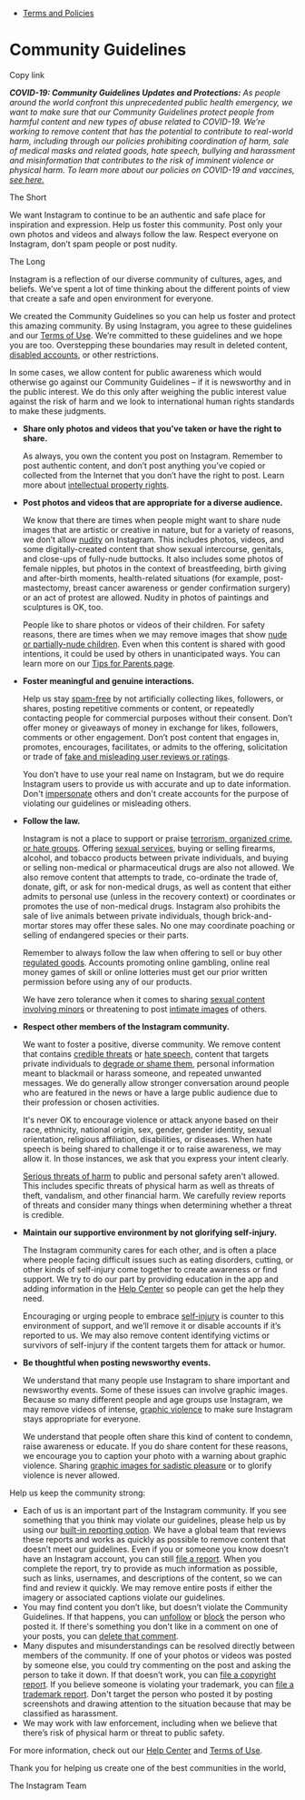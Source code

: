 *   [Terms and Policies](https://help.instagram.com/1417489251945243/?helpref=breadcrumb)

Community Guidelines
====================

Copy link

_**COVID-19: Community Guidelines Updates and Protections:** As people around the world confront this unprecedented public health emergency, we want to make sure that our Community Guidelines protect people from harmful content and new types of abuse related to COVID-19. We’re working to remove content that has the potential to contribute to real-world harm, including through our policies prohibiting coordination of harm, sale of medical masks and related goods, hate speech, bullying and harassment and misinformation that contributes to the risk of imminent violence or physical harm. To learn more about our policies on COVID-19 and vaccines, [see here.](https://help.instagram.com/697825587576762?helpref=faq_content)_

The Short

We want Instagram to continue to be an authentic and safe place for inspiration and expression. Help us foster this community. Post only your own photos and videos and always follow the law. Respect everyone on Instagram, don’t spam people or post nudity.

The Long

Instagram is a reflection of our diverse community of cultures, ages, and beliefs. We’ve spent a lot of time thinking about the different points of view that create a safe and open environment for everyone.

We created the Community Guidelines so you can help us foster and protect this amazing community. By using Instagram, you agree to these guidelines and our [Terms of Use](https://www.instagram.com/legal/terms). We’re committed to these guidelines and we hope you are too. Overstepping these boundaries may result in deleted content, [disabled accounts](https://help.instagram.com/366993040048856?helpref=faq_content), or other restrictions.

In some cases, we allow content for public awareness which would otherwise go against our Community Guidelines – if it is newsworthy and in the public interest. We do this only after weighing the public interest value against the risk of harm and we look to international human rights standards to make these judgments.

*   **Share only photos and videos that you’ve taken or have the right to share.**
    
    As always, you own the content you post on Instagram. Remember to post authentic content, and don’t post anything you’ve copied or collected from the Internet that you don’t have the right to post. Learn more about [intellectual property rights](https://help.instagram.com/126382350847838?helpref=faq_content).
    
*   **Post photos and videos that are appropriate for a diverse audience.**
    
    We know that there are times when people might want to share nude images that are artistic or creative in nature, but for a variety of reasons, we don’t allow [nudity](https://l.instagram.com/?u=https%3A%2F%2Fwww.facebook.com%2Fcommunitystandards%2Fadult_nudity_sexual_activity&e=AT0HcNQO_ZIwmDJjg6Nr5vVFbnSZ9wgvLD2zGI5YgcS6dgXxv7H8SgxQD2ct6CKaezH29ad0miHs7PRl7RQCnjSCk2YwrmetQMAXOK_fKs-w5LPB9psFEk2wGDDk7-4XnbmTNFl7BAKI3uTNVuZacK_tX0A6-xFUYfeU_g) on Instagram. This includes photos, videos, and some digitally-created content that show sexual intercourse, genitals, and close-ups of fully-nude buttocks. It also includes some photos of female nipples, but photos in the context of breastfeeding, birth giving and after-birth moments, health-related situations (for example, post-mastectomy, breast cancer awareness or gender confirmation surgery) or an act of protest are allowed. Nudity in photos of paintings and sculptures is OK, too.
    
    People like to share photos or videos of their children. For safety reasons, there are times when we may remove images that show [nude or partially-nude children](https://l.instagram.com/?u=https%3A%2F%2Fwww.facebook.com%2Fcommunitystandards%2Fchild_nudity_sexual_exploitation&e=AT0HcNQO_ZIwmDJjg6Nr5vVFbnSZ9wgvLD2zGI5YgcS6dgXxv7H8SgxQD2ct6CKaezH29ad0miHs7PRl7RQCnjSCk2YwrmetQMAXOK_fKs-w5LPB9psFEk2wGDDk7-4XnbmTNFl7BAKI3uTNVuZacK_tX0A6-xFUYfeU_g). Even when this content is shared with good intentions, it could be used by others in unanticipated ways. You can learn more on our [Tips for Parents page](https://help.instagram.com/154475974694511/?helpref=faq_content).
    
*   **Foster meaningful and genuine interactions.**
    
    Help us stay [spam-free](https://l.instagram.com/?u=https%3A%2F%2Fwww.facebook.com%2Fcommunitystandards%2Fspam&e=AT0HcNQO_ZIwmDJjg6Nr5vVFbnSZ9wgvLD2zGI5YgcS6dgXxv7H8SgxQD2ct6CKaezH29ad0miHs7PRl7RQCnjSCk2YwrmetQMAXOK_fKs-w5LPB9psFEk2wGDDk7-4XnbmTNFl7BAKI3uTNVuZacK_tX0A6-xFUYfeU_g) by not artificially collecting likes, followers, or shares, posting repetitive comments or content, or repeatedly contacting people for commercial purposes without their consent. Don’t offer money or giveaways of money in exchange for likes, followers, comments or other engagement. Don’t post content that engages in, promotes, encourages, facilitates, or admits to the offering, solicitation or trade of [fake and misleading user reviews or ratings](https://l.instagram.com/?u=https%3A%2F%2Fwww.facebook.com%2Fcommunitystandards%2Ffraud_deception&e=AT0HcNQO_ZIwmDJjg6Nr5vVFbnSZ9wgvLD2zGI5YgcS6dgXxv7H8SgxQD2ct6CKaezH29ad0miHs7PRl7RQCnjSCk2YwrmetQMAXOK_fKs-w5LPB9psFEk2wGDDk7-4XnbmTNFl7BAKI3uTNVuZacK_tX0A6-xFUYfeU_g).
    
    You don’t have to use your real name on Instagram, but we do require Instagram users to provide us with accurate and up to date information. Don't [impersonate](https://l.instagram.com/?u=https%3A%2F%2Fwww.facebook.com%2Fcommunitystandards%2Fmisrepresentation&e=AT0HcNQO_ZIwmDJjg6Nr5vVFbnSZ9wgvLD2zGI5YgcS6dgXxv7H8SgxQD2ct6CKaezH29ad0miHs7PRl7RQCnjSCk2YwrmetQMAXOK_fKs-w5LPB9psFEk2wGDDk7-4XnbmTNFl7BAKI3uTNVuZacK_tX0A6-xFUYfeU_g) others and don't create accounts for the purpose of violating our guidelines or misleading others.
    
*   **Follow the law.**
    
    Instagram is not a place to support or praise [terrorism, organized crime, or hate groups](https://l.instagram.com/?u=https%3A%2F%2Fwww.facebook.com%2Fcommunitystandards%2Fdangerous_individuals_organizations&e=AT0HcNQO_ZIwmDJjg6Nr5vVFbnSZ9wgvLD2zGI5YgcS6dgXxv7H8SgxQD2ct6CKaezH29ad0miHs7PRl7RQCnjSCk2YwrmetQMAXOK_fKs-w5LPB9psFEk2wGDDk7-4XnbmTNFl7BAKI3uTNVuZacK_tX0A6-xFUYfeU_g). Offering [sexual services](https://l.instagram.com/?u=https%3A%2F%2Fwww.facebook.com%2Fcommunitystandards%2Fsexual_solicitation&e=AT0HcNQO_ZIwmDJjg6Nr5vVFbnSZ9wgvLD2zGI5YgcS6dgXxv7H8SgxQD2ct6CKaezH29ad0miHs7PRl7RQCnjSCk2YwrmetQMAXOK_fKs-w5LPB9psFEk2wGDDk7-4XnbmTNFl7BAKI3uTNVuZacK_tX0A6-xFUYfeU_g), buying or selling firearms, alcohol, and tobacco products between private individuals, and buying or selling non-medical or pharmaceutical drugs are also not allowed. We also remove content that attempts to trade, co-ordinate the trade of, donate, gift, or ask for non-medical drugs, as well as content that either admits to personal use (unless in the recovery context) or coordinates or promotes the use of non-medical drugs. Instagram also prohibits the sale of live animals between private individuals, though brick-and-mortar stores may offer these sales. No one may coordinate poaching or selling of endangered species or their parts.
    
    Remember to always follow the law when offering to sell or buy other [regulated goods](https://l.instagram.com/?u=https%3A%2F%2Fwww.facebook.com%2Fcommunitystandards%2Fregulated_goods&e=AT0HcNQO_ZIwmDJjg6Nr5vVFbnSZ9wgvLD2zGI5YgcS6dgXxv7H8SgxQD2ct6CKaezH29ad0miHs7PRl7RQCnjSCk2YwrmetQMAXOK_fKs-w5LPB9psFEk2wGDDk7-4XnbmTNFl7BAKI3uTNVuZacK_tX0A6-xFUYfeU_g). Accounts promoting online gambling, online real money games of skill or online lotteries must get our prior written permission before using any of our products.
    
    We have zero tolerance when it comes to sharing [sexual content involving minors](https://l.instagram.com/?u=https%3A%2F%2Fwww.facebook.com%2Fcommunitystandards%2Fchild_nudity_sexual_exploitation&e=AT0HcNQO_ZIwmDJjg6Nr5vVFbnSZ9wgvLD2zGI5YgcS6dgXxv7H8SgxQD2ct6CKaezH29ad0miHs7PRl7RQCnjSCk2YwrmetQMAXOK_fKs-w5LPB9psFEk2wGDDk7-4XnbmTNFl7BAKI3uTNVuZacK_tX0A6-xFUYfeU_g) or threatening to post [intimate images](https://l.instagram.com/?u=https%3A%2F%2Fwww.facebook.com%2Fcommunitystandards%2Fsexual_exploitation_adults&e=AT0HcNQO_ZIwmDJjg6Nr5vVFbnSZ9wgvLD2zGI5YgcS6dgXxv7H8SgxQD2ct6CKaezH29ad0miHs7PRl7RQCnjSCk2YwrmetQMAXOK_fKs-w5LPB9psFEk2wGDDk7-4XnbmTNFl7BAKI3uTNVuZacK_tX0A6-xFUYfeU_g) of others.
    
*   **Respect other members of the Instagram community.**
    
    We want to foster a positive, diverse community. We remove content that contains [credible threats](https://l.instagram.com/?u=https%3A%2F%2Fwww.facebook.com%2Fcommunitystandards%2Fcredible_violence&e=AT0HcNQO_ZIwmDJjg6Nr5vVFbnSZ9wgvLD2zGI5YgcS6dgXxv7H8SgxQD2ct6CKaezH29ad0miHs7PRl7RQCnjSCk2YwrmetQMAXOK_fKs-w5LPB9psFEk2wGDDk7-4XnbmTNFl7BAKI3uTNVuZacK_tX0A6-xFUYfeU_g) or [hate speech](https://l.instagram.com/?u=https%3A%2F%2Fwww.facebook.com%2Fcommunitystandards%2Fhate_speech&e=AT0HcNQO_ZIwmDJjg6Nr5vVFbnSZ9wgvLD2zGI5YgcS6dgXxv7H8SgxQD2ct6CKaezH29ad0miHs7PRl7RQCnjSCk2YwrmetQMAXOK_fKs-w5LPB9psFEk2wGDDk7-4XnbmTNFl7BAKI3uTNVuZacK_tX0A6-xFUYfeU_g), content that targets private individuals to [degrade or shame them](https://l.instagram.com/?u=https%3A%2F%2Fwww.facebook.com%2Fcommunitystandards%2Fbullying&e=AT0HcNQO_ZIwmDJjg6Nr5vVFbnSZ9wgvLD2zGI5YgcS6dgXxv7H8SgxQD2ct6CKaezH29ad0miHs7PRl7RQCnjSCk2YwrmetQMAXOK_fKs-w5LPB9psFEk2wGDDk7-4XnbmTNFl7BAKI3uTNVuZacK_tX0A6-xFUYfeU_g), personal information meant to blackmail or harass someone, and repeated unwanted messages. We do generally allow stronger conversation around people who are featured in the news or have a large public audience due to their profession or chosen activities.
    
    It's never OK to encourage violence or attack anyone based on their race, ethnicity, national origin, sex, gender, gender identity, sexual orientation, religious affiliation, disabilities, or diseases. When hate speech is being shared to challenge it or to raise awareness, we may allow it. In those instances, we ask that you express your intent clearly.
    
    [Serious threats of harm](https://l.instagram.com/?u=https%3A%2F%2Fwww.facebook.com%2Fcommunitystandards%2Fcredible_violence&e=AT0HcNQO_ZIwmDJjg6Nr5vVFbnSZ9wgvLD2zGI5YgcS6dgXxv7H8SgxQD2ct6CKaezH29ad0miHs7PRl7RQCnjSCk2YwrmetQMAXOK_fKs-w5LPB9psFEk2wGDDk7-4XnbmTNFl7BAKI3uTNVuZacK_tX0A6-xFUYfeU_g) to public and personal safety aren't allowed. This includes specific threats of physical harm as well as threats of theft, vandalism, and other financial harm. We carefully review reports of threats and consider many things when determining whether a threat is credible.
    
*   **Maintain our supportive environment by not glorifying self-injury.**
    
    The Instagram community cares for each other, and is often a place where people facing difficult issues such as eating disorders, cutting, or other kinds of self-injury come together to create awareness or find support. We try to do our part by providing education in the app and adding information in the [Help Center](https://help.instagram.com/) so people can get the help they need.
    
    Encouraging or urging people to embrace [self-injury](https://l.instagram.com/?u=https%3A%2F%2Fwww.facebook.com%2Fcommunitystandards%2Fsuicide_self_injury_violence&e=AT0HcNQO_ZIwmDJjg6Nr5vVFbnSZ9wgvLD2zGI5YgcS6dgXxv7H8SgxQD2ct6CKaezH29ad0miHs7PRl7RQCnjSCk2YwrmetQMAXOK_fKs-w5LPB9psFEk2wGDDk7-4XnbmTNFl7BAKI3uTNVuZacK_tX0A6-xFUYfeU_g) is counter to this environment of support, and we’ll remove it or disable accounts if it’s reported to us. We may also remove content identifying victims or survivors of self-injury if the content targets them for attack or humor.
    
*   **Be thoughtful when posting newsworthy events.**
    
    We understand that many people use Instagram to share important and newsworthy events. Some of these issues can involve graphic images. Because so many different people and age groups use Instagram, we may remove videos of intense, [graphic violence](https://l.instagram.com/?u=https%3A%2F%2Fwww.facebook.com%2Fcommunitystandards%2Fgraphic_violence&e=AT0HcNQO_ZIwmDJjg6Nr5vVFbnSZ9wgvLD2zGI5YgcS6dgXxv7H8SgxQD2ct6CKaezH29ad0miHs7PRl7RQCnjSCk2YwrmetQMAXOK_fKs-w5LPB9psFEk2wGDDk7-4XnbmTNFl7BAKI3uTNVuZacK_tX0A6-xFUYfeU_g) to make sure Instagram stays appropriate for everyone.
    
    We understand that people often share this kind of content to condemn, raise awareness or educate. If you do share content for these reasons, we encourage you to caption your photo with a warning about graphic violence. Sharing [graphic images for sadistic pleasure](https://l.instagram.com/?u=https%3A%2F%2Fwww.facebook.com%2Fcommunitystandards%2Fcruel_insensitive&e=AT0HcNQO_ZIwmDJjg6Nr5vVFbnSZ9wgvLD2zGI5YgcS6dgXxv7H8SgxQD2ct6CKaezH29ad0miHs7PRl7RQCnjSCk2YwrmetQMAXOK_fKs-w5LPB9psFEk2wGDDk7-4XnbmTNFl7BAKI3uTNVuZacK_tX0A6-xFUYfeU_g) or to glorify violence is never allowed.
    

Help us keep the community strong:

*   Each of us is an important part of the Instagram community. If you see something that you think may violate our guidelines, please help us by using our [built-in reporting option](https://help.instagram.com/165828726894770?helpref=faq_content). We have a global team that reviews these reports and works as quickly as possible to remove content that doesn’t meet our guidelines. Even if you or someone you know doesn’t have an Instagram account, you can still [file a report](https://help.instagram.com/contact/383679321740945). When you complete the report, try to provide as much information as possible, such as links, usernames, and descriptions of the content, so we can find and review it quickly. We may remove entire posts if either the imagery or associated captions violate our guidelines.
*   You may find content you don’t like, but doesn’t violate the Community Guidelines. If that happens, you can [unfollow](https://help.instagram.com/286340048138725?helpref=faq_content) or [block](https://help.instagram.com/426700567389543/?helpref=faq_content) the person who posted it. If there's something you don't like in a comment on one of your posts, you can [delete that comment](https://help.instagram.com/289098941190483?helpref=faq_content).
*   Many disputes and misunderstandings can be resolved directly between members of the community. If one of your photos or videos was posted by someone else, you could try commenting on the post and asking the person to take it down. If that doesn’t work, you can [file a copyright report](https://help.instagram.com/126382350847838?helpref=faq_content). If you believe someone is violating your trademark, you can [file a trademark report](https://help.instagram.com/222826637847963?helpref=faq_content). Don't target the person who posted it by posting screenshots and drawing attention to the situation because that may be classified as harassment.
*   We may work with law enforcement, including when we believe that there’s risk of physical harm or threat to public safety.

For more information, check out our [Help Center](https://help.instagram.com/) and [Terms of Use](https://l.instagram.com/?u=http%3A%2F%2Finstagram.com%2Flegal%2Fterms%2F%23&e=AT0HcNQO_ZIwmDJjg6Nr5vVFbnSZ9wgvLD2zGI5YgcS6dgXxv7H8SgxQD2ct6CKaezH29ad0miHs7PRl7RQCnjSCk2YwrmetQMAXOK_fKs-w5LPB9psFEk2wGDDk7-4XnbmTNFl7BAKI3uTNVuZacK_tX0A6-xFUYfeU_g).

Thank you for helping us create one of the best communities in the world,

The Instagram Team